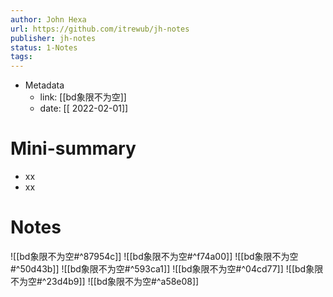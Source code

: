 ```yaml
---
author: John Hexa
url: https://github.com/itrewub/jh-notes
publisher: jh-notes
status: 1-Notes
tags: 
---
```

- Metadata
	- link: [[bd象限不为空]]
	- date: [[ 2022-02-01]]
# Mini-summary
- xx
- xx
# Notes
![[bd象限不为空#^87954c]]
![[bd象限不为空#^f74a00]]
![[bd象限不为空#^50d43b]]
![[bd象限不为空#^593ca1]]
![[bd象限不为空#^04cd77]]
![[bd象限不为空#^23d4b9]]
![[bd象限不为空#^a58e08]]